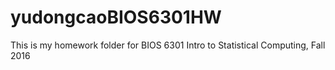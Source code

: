 # yudongcaoBIOS6301HW
This is my homework folder for BIOS 6301 Intro to Statistical Computing, Fall 2016